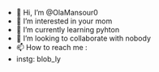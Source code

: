 - 👋 Hi, I’m @OlaMansour0
- 👀 I’m interested in your mom
- 🌱 I’m currently learning pyhton
- 💞️ I’m looking to collaborate with nobody
- 📫 How to reach me :
- instg: blob_ly

<!---
OlaMansour0/OlaMansour0 is a ✨ special ✨ repository because its `README.md` (this file) appears on your GitHub profile.
You can click the Preview link to take a look at your changes.
--->
